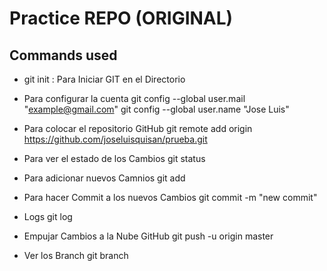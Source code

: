 # Practice REPO (ORIGINAL)

## Commands used

- git init : Para Iniciar GIT en el Directorio


- Para configurar la cuenta
git config --global user.mail "example@gmail.com"
git config --global user.name "Jose Luis"

- Para colocar el repositorio GitHub
git remote add origin https://github.com/joseluisquisan/prueba.git

- Para ver el estado de los Cambios
git status

- Para adicionar nuevos Camnios
git add

- Para hacer Commit a los nuevos Cambios
git commit -m "new commit"

- Logs
git log

- Empujar Cambios a la Nube GitHub
git push -u origin master

- Ver los Branch
git branch
